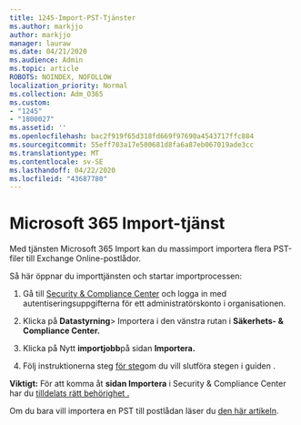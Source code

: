 ```yaml
---
title: 1245-Import-PST-Tjänster
ms.author: markjjo
author: markjjo
manager: lauraw
ms.date: 04/21/2020
ms.audience: Admin
ms.topic: article
ROBOTS: NOINDEX, NOFOLLOW
localization_priority: Normal
ms.collection: Adm_O365
ms.custom:
- "1245"
- "1800027"
ms.assetid: ''
ms.openlocfilehash: bac2f919f65d318fd669f97690a4543717ffc884
ms.sourcegitcommit: 55eff703a17e500681d8fa6a87eb067019ade3cc
ms.translationtype: MT
ms.contentlocale: sv-SE
ms.lasthandoff: 04/22/2020
ms.locfileid: "43687780"
---
```

# <a name="microsoft-365-import-service"></a>Microsoft 365 Import-tjänst

Med tjänsten Microsoft 365 Import kan du massimport importera flera PST-filer till Exchange Online-postlådor.

Så här öppnar du importtjänsten och startar importprocessen:

1. Gå till [Security & Compliance Center](https://protection.office.com) och logga in med autentiseringsuppgifterna för ett administratörskonto i organisationen.

2. Klicka på **Datastyrning**> Importera i den vänstra rutan i **Säkerhets- & Compliance Center.**

3. Klicka på Nytt **importjobb**på sidan **Importera.**

4. Följ instruktionerna steg [för steg](https://docs.microsoft.com/office365/securitycompliance/use-network-upload-to-import-pst-files)om du vill slutföra stegen i guiden .

**Viktigt:** För att komma åt **sidan Importera** i Security & Compliance Center har du [tilldelats rätt behörighet .](https://docs.microsoft.com/office365/securitycompliance/use-network-upload-to-import-pst-files#before-you-begin)

Om du bara vill importera en PST till postlådan läser du [den här artikeln](https://support.office.com/article/import-email-contacts-and-calendar-from-an-outlook-pst-file-431a8e9a-f99f-4d5f-ae48-ded54b3440ac).
